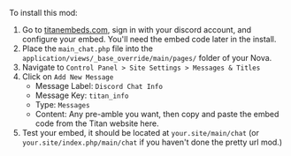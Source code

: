 To install this mod:

1. Go to [titanembeds.com](https://titanembeds.com/), sign in with your discord account, and configure your embed. You'll need the embed code later in the install.
2. Place the `main_chat.php` file into the `application/views/_base_override/main/pages/` folder of your Nova.
3. Navigate to `Control Panel > Site Settings > Messages & Titles`
4. Click on `Add New Message`
    * Message Label: `Discord Chat Info`
    * Message Key: `titan_info`
    * Type: `Messages`
    * Content: Any pre-amble you want, then copy and paste the embed code from the Titan website here.
5. Test your embed, it should be located at `your.site/main/chat` (or `your.site/index.php/main/chat` if you haven't done the pretty url mod.)
